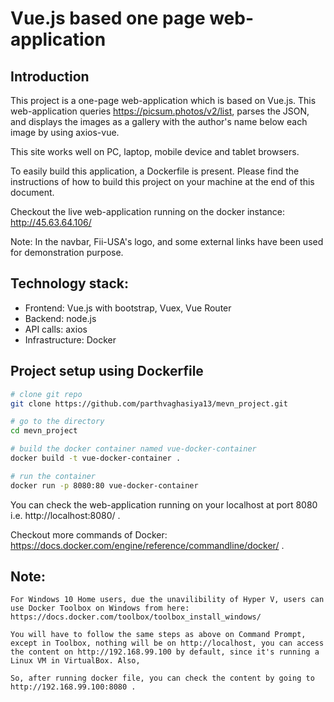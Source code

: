 # Vue.js based one page web-application

## Introduction

This project is a one-page web-application which is based on Vue.js. This web-application queries https://picsum.photos/v2/list, parses the JSON, and displays the images as a gallery with the author's name below each image by using axios-vue.

This site works well on PC, laptop, mobile device and tablet browsers.

To easily build this application, a Dockerfile is present. Please find the instructions of how to build this project on your machine at the end of this document.

Checkout the live web-application running on the docker instance: http://45.63.64.106/

Note: In the navbar, Fii-USA's logo, and some external links have been used for demonstration purpose.

## Technology stack:
- Frontend: Vue.js with bootstrap, Vuex, Vue Router
- Backend: node.js
- API calls: axios
- Infrastructure: Docker

## Project setup using Dockerfile
```bash
# clone git repo
git clone https://github.com/parthvaghasiya13/mevn_project.git

# go to the directory
cd mevn_project

# build the docker container named vue-docker-container
docker build -t vue-docker-container .

# run the container
docker run -p 8080:80 vue-docker-container
```

You can check the web-application running on your localhost at port 8080 i.e. http://localhost:8080/ .

Checkout more commands of Docker: https://docs.docker.com/engine/reference/commandline/docker/ .

## Note: 
```
For Windows 10 Home users, due the unavilibility of Hyper V, users can use Docker Toolbox on Windows from here: https://docs.docker.com/toolbox/toolbox_install_windows/

You will have to follow the same steps as above on Command Prompt, except in Toolbox, nothing will be on http://localhost, you can access the content on http://192.168.99.100 by default, since it's running a Linux VM in VirtualBox. Also, 

So, after running docker file, you can check the content by going to http://192.168.99.100:8080 .
```


